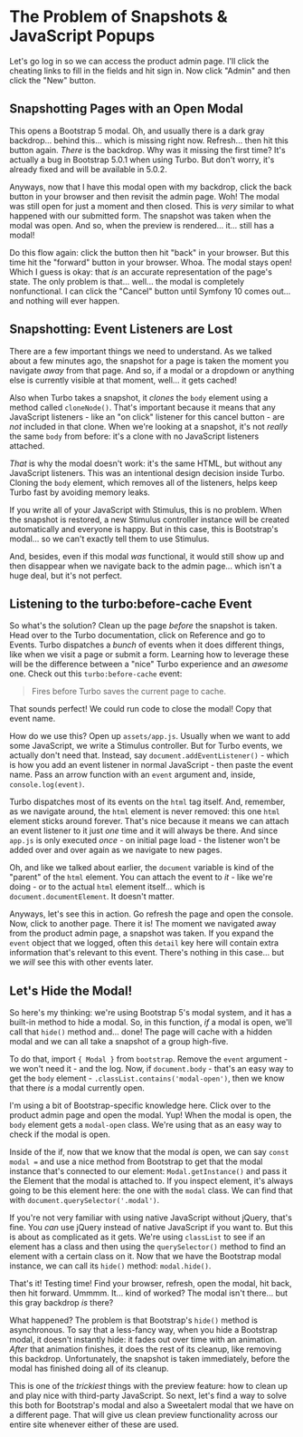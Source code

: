 # The Problem of Snapshots & JavaScript Popups

Let's go log in so we can access the product admin page. I'll click the cheating
links to fill in the fields and hit sign in. Now click "Admin" and then click
the "New" button.

## Snapshotting Pages with an Open Modal

This opens a Bootstrap 5 modal. Oh, and usually there is a dark gray backdrop...
behind this... which is missing right now. Refresh... then hit this button again.
*There* is the backdrop. Why was it missing the first time? It's actually a bug in
Bootstrap 5.0.1 when using Turbo. But don't worry, it's already fixed and will
be available in 5.0.2.

Anyways, now that I have this modal open with my backdrop, click the back button
in your browser and then revisit the admin page. Woh! The modal was still open
for just a moment and then closed. This is *very* similar to what happened with
our submitted form. The snapshot was taken when the modal was open. And so, when
the preview is rendered... it... still has a modal!

Do this flow again: click the button then hit "back" in your browser. But this time
hit the "forward" button in your browser. Whoa. The modal stays open! Which I guess
is okay: that *is* an accurate representation of the page's state. The only problem
is that... well... the modal is completely nonfunctional. I can click the "Cancel"
button until Symfony 10 comes out... and nothing will ever happen.

## Snapshotting: Event Listeners are Lost

There are a few important things we need to understand. As we talked about
a few minutes ago, the snapshot for a page is taken the moment you navigate *away*
from that page. And so, if a modal or a dropdown or anything else is currently visible
at that moment, well... it gets cached!

Also when Turbo takes a snapshot, it *clones* the `body` element using a method
called `cloneNode()`. That's important because it means that any JavaScript
listeners - like an "on click" listener for this cancel button - are *not* included
in that clone. When we're looking at a snapshot, it's not *really* the same `body`
from before: it's a clone with no JavaScript listeners attached.

*That* is why the modal doesn't work: it's the same HTML, but without any JavaScript
listeners. This was an intentional design decision inside Turbo. Cloning the
`body` element, which removes all of the listeners, helps keep Turbo fast by
avoiding memory leaks.

If you write all of your JavaScript with Stimulus, this is no problem. When the
snapshot is restored, a new Stimulus controller instance will be created
automatically and everyone is happy. But in this case, this is Bootstrap's modal...
so we can't exactly tell them to use Stimulus.

And, besides, even if this modal *was* functional, it would still show up and
then disappear when we navigate back to the admin page... which isn't a huge
deal, but it's not perfect.

## Listening to the turbo:before-cache Event

So what's the solution? Clean up the page *before* the snapshot is taken. Head over
to the Turbo documentation, click on Reference and go to Events. Turbo dispatches a
*bunch* of events when it does different things, like when we visit a page or
submit a form. Learning how to leverage these will be the difference between a
"nice" Turbo experience and an *awesome* one. Check out this `turbo:before-cache`
event:

> Fires before Turbo saves the current page to cache.

That sounds perfect! We could run code to close the modal! Copy that event name.

How do we use this? Open up `assets/app.js`. Usually when we want to add some
JavaScript, we write a Stimulus controller. But for Turbo events, we actually don't
need that. Instead, say `document.addEventListener()` - which is how you add an
event listener in normal JavaScript - then paste the event name. Pass an arrow
function with an `event` argument and, inside, `console.log(event)`.

Turbo dispatches most of its events on the `html` tag itself. And, remember,
as we navigate around, the `html` element is never removed: this one `html`
element sticks around forever. That's nice because it means we can attach an event
listener to it just *one* time and it will always be there. And since `app.js` is
only executed *once* - on initial page load - the listener won't be added over and
over again as we navigate to new pages.

Oh, and like we talked about earlier, the `document` variable is kind of the
"parent" of the `html` element. You can attach the event to *it* - like we're doing -
or to the actual `html` element itself... which is `document.documentElement`.
It doesn't matter.

Anyways, let's see this in action. Go refresh the page and open the console. Now,
click to another page. There it is! The moment we navigated away from the product
admin page, a snapshot was taken. If you expand the `event` object that we logged,
often this `detail` key here will contain extra information that's relevant to this
event. There's nothing in this case... but we *will* see this with other events
later.

## Let's Hide the Modal!

So here's my thinking: we're using Bootstrap 5's modal system, and it has a
built-in method to hide a modal. So, in this function, *if* a modal is open, we'll
call that `hide()` method and... done! The page will cache with a hidden modal
and we can all take a snapshot of a group high-five.

To do that, import `{ Modal }` from `bootstrap`. Remove the `event` argument - we
won't need it - and the log. Now, if `document.body` - that's an easy way
to get the `body` element - `.classList.contains('modal-open')`, then we know that
there *is* a modal currently open.

I'm using a bit of Bootstrap-specific knowledge here. Click over to the product
admin page and open the modal. Yup! When the modal is open, the `body` element gets
a `modal-open` class. We're using that as an easy way to check if the modal is open.

Inside of the if, now that we know that the modal *is* open, we can say
`const modal =` and use a nice method from Bootstrap to get that the modal instance
that's connected to our element: `Modal.getInstance()` and pass it the Element
that the modal is attached to. If you inspect element, it's always going to be this
element here: the one with the `modal` class. We can find that with
`document.querySelector('.modal')`.

If you're not very familiar with using native JavaScript without jQuery, that's fine.
You *can* use jQuery instead of native JavaScript if you want to. But this is about
as complicated as it gets. We're using `classList` to see if an element has a class
and then using the `querySelector()` method to find an element with a certain
class on it. Now that we have the Bootstrap modal instance, we can call its
`hide()` method: `modal.hide()`.

That's it! Testing time! Find your browser, refresh, open the modal, hit back, then
hit forward. Ummmm. It... kind of worked? The modal isn't there... but this gray
backdrop *is* there?

What happened? The problem is that Bootstrap's `hide()` method is asynchronous.
To say that a less-fancy way, when you hide a Bootstrap modal, it doesn't instantly
hide: it fades out over time with an animation. *After* that animation finishes,
it does the rest of its cleanup, like removing this backdrop. Unfortunately, the
snapshot is taken immediately, before the modal has finished doing all of its
cleanup.

This is one of the *trickiest* things with the preview feature: how to clean up
and play nice with third-party JavaScript. So next, let's find a way to solve
this both for Bootstrap's modal and also a Sweetalert modal that we have on a
different page. That will give us clean preview functionality across our entire
site whenever either of these are used.
